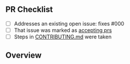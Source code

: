 <!-- 👋 Hi, thanks for sending a PR to remark-cloudinary-docusaurus! 💖.
Please fill out all fields below and make sure each item is true and [x] checked.
Otherwise we may not be able to review your PR. -->

## PR Checklist

- [ ] Addresses an existing open issue: fixes #000
- [ ] That issue was marked as [accepting prs](https://github.com/johnnyreilly/template-typescript-node-package/issues?q=is%3Aopen+is%3Aissue+label%3A%22accepting+prs%22)
- [ ] Steps in [CONTRIBUTING.md](https://github.com/johnnyreilly/remark-cloudinary-docusaurus/blob/main/.github/CONTRIBUTING.md) were taken

## Overview

<!-- Description of what is changed and how the code change does that. -->
